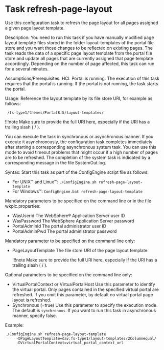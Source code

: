 # Task refresh-page-layout

Use this configuration task to refresh the page layout for all pages assigned a given page layout template.

Description: You need to run this task if you have manually modified page layout template files stored in the folder layout-templates of the portal file store and you want those changes to be reflected on existing pages. The task reads the data of a specific page layout template from the portal file store and update all pages that are currently assigned that page template accordingly. Depending on the number of page affected, this task can run for a several minutes.

Assumptions/Prerequisites: HCL Portal is running. The execution of this task requires that the portal is running. If the portal is not running, the task starts the portal.

Usage: Reference the layout template by its file store URI, for example as follows:

```
 /fs-type1/themes/Portal8.5/layout-templates/
```

!!!note
    Make sure to provide the full URI here, especially if the URI has a trailing slash ( / ).

You can execute the task in synchronous or asynchronous manner. If you execute it asynchronously, the configuration task completes immediately after starting a corresponding asynchronous system task. You can use this mode to avoid timeout problems that might occur if a high number of pages are to be refreshed. The completion of the system task is indicated by a corresponding message in the file SystemOut.log.

Syntax: Start this task as part of the ConfigEngine script file as follows:

-   For UNIX™ and Linux™: `./ConfigEngine.sh refresh-page-layout-template`
-   For Windows™: `ConfigEngine.bat refresh-page-layout-template`

Mandatory parameters to be specified on the command line or in the file wkplc.properties:

-   WasUserid The WebSphere® Application Server user ID
-   WasPassword The WebSphere Application Server password
-   PortalAdminId The portal administrator user ID
-   PortalAdminPwd The portal administrator password

Mandatory parameter to be specified on the command line only:

-   PageLayoutTemplate The file store URI of the page layout template

    !!!note
        Make sure to provide the full URI here, especially if the URI has a trailing slash ( / ).


Optional parameters to be specified on the command line only:

-   VirtualPortalContext or VirtualPortalHost Use this parameter to identify the virtual portal. Only pages contained in the specified virtual portal are refreshed. If you omit this parameter, by default no virtual portal page layout is refreshed.
-   Synchronous (=true) Use this parameter to specify the execution mode. The default is `synchronous`. If you want to run this task in asynchronous manner, specify false.

Example:

```
./ConfigEngine.sh refresh-page-layout-template 
     -DPageLayoutTemplate=dav:fs-type1/layout-templates/2Columnequal/ 
     -DVirtualPortalContext=virtual_portal_context_url 
```


